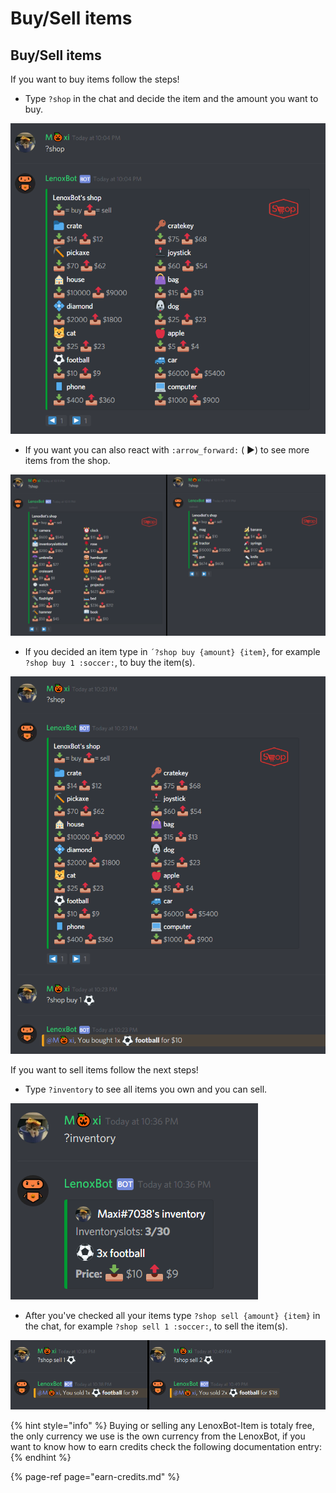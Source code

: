 # Buy/Sell items

## Buy/Sell items

If you want to buy items follow the steps!

* Type `?shop` in the chat and decide the item and the amount you want to buy.

![?shop Command](../.gitbook/assets/screenshot_1%20%281%29.png)

* If you want you can also react with `:arrow_forward:` \( ▶\) to see more items from the shop.

![The second and third shop page.](../.gitbook/assets/unbenannt.png)

* If you decided an item type in  `´?shop buy {amount} {item}`, for example `?shop buy 1 :soccer:`, to buy the item\(s\).

![?shop buy {amount} {item}](../.gitbook/assets/screenshot_4.png)



If you want to sell items follow the next steps!

* Type `?inventory` to see all items you own and you can sell.

![?inventory](../.gitbook/assets/screenshot_6.png)

* After you've checked all your items type `?shop sell {amount} {item}` in the chat, for example `?shop sell 1 :soccer:`, to sell the item\(s\).

![Selled 1 and 2 items.](../.gitbook/assets/unbenannt2.png)



{% hint style="info" %}
Buying or selling any LenoxBot-Item is totaly free, the only currency we use is the own currency from the LenoxBot, if you want to know how to earn credits check the following documentation entry:
{% endhint %}

{% page-ref page="earn-credits.md" %}



